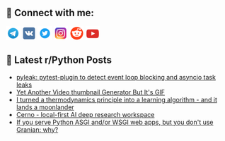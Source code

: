 ## 🔎 Connect with me:
[<img src="https://github.com/bullbesh/bullbesh/blob/main/images/Telegram.png" width="32" height="32" />](https://t.me/bullbesh)
[<img src="https://github.com/bullbesh/bullbesh/blob/main/images/VK.png" width="32" height="32" />](https://vk.com/bullbesh)
[<img src="https://github.com/bullbesh/bullbesh/blob/main/images/Twitter.png" width="32" height="32" />](https://twitter.com/bullbesh1)
[<img src="https://github.com/bullbesh/bullbesh/blob/main/images/Instagram.png" width="32" height="32" />](https://www.instagram.com/bullbesh)
[<img src="https://github.com/bullbesh/bullbesh/blob/main/images/Reddit.png" width="32" height="32" />](https://www.reddit.com/user/bullbesh)
[<img src="https://github.com/bullbesh/bullbesh/blob/main/images/YouTube.png" width="32" height="32" />](https://www.youtube.com/channel/UCtfjRs6uzgq5mfm8S06WTcg)

## 📕 Latest r/Python Posts
<!-- BLOG-POST-LIST:START -->
- [pyleak: pytest-plugin to detect event loop blocking and asyncio task leaks](https://www.reddit.com/r/Python/comments/1l7ym7y/pyleak_pytestplugin_to_detect_event_loop_blocking/)
- [Yet Another Video thumbnail Generator But It&#39;s GIF](https://www.reddit.com/r/Python/comments/1l7y8fh/yet_another_video_thumbnail_generator_but_its_gif/)
- [I turned a thermodynamics principle into a learning algorithm - and it lands a moonlander](https://www.reddit.com/r/Python/comments/1l7y0zh/i_turned_a_thermodynamics_principle_into_a/)
- [Cerno - local-first AI deep research workspace](https://www.reddit.com/r/Python/comments/1l7wwxm/cerno_localfirst_ai_deep_research_workspace/)
- [If you serve Python ASGI and/or WSGI web apps, but you don&#39;t use Granian: why?](https://www.reddit.com/r/Python/comments/1l7usfq/if_you_serve_python_asgi_andor_wsgi_web_apps_but/)
<!-- BLOG-POST-LIST:END -->
